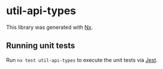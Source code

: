# util-api-types

This library was generated with [Nx](https://nx.dev).

## Running unit tests

Run `nx test util-api-types` to execute the unit tests via [Jest](https://jestjs.io).
